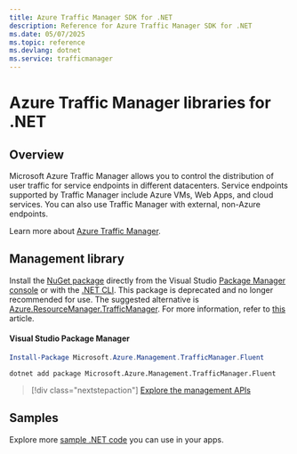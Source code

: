 ```yaml
---
title: Azure Traffic Manager SDK for .NET
description: Reference for Azure Traffic Manager SDK for .NET
ms.date: 05/07/2025
ms.topic: reference
ms.devlang: dotnet
ms.service: trafficmanager
---
```

# Azure Traffic Manager libraries for .NET

## Overview

Microsoft Azure Traffic Manager allows you to control the distribution of user traffic for service endpoints in different datacenters. Service endpoints supported by Traffic Manager include Azure VMs, Web Apps, and cloud services. You can also use Traffic Manager with external, non-Azure endpoints.

Learn more about [Azure Traffic Manager](/azure/traffic-manager/traffic-manager-overview).	

## Management library

Install the [NuGet package](https://www.nuget.org/packages/Microsoft.Azure.Management.TrafficManager.Fluent) directly from the Visual Studio [Package Manager console][PackageManager] or with the [.NET CLI][DotNetCLI]. This package is deprecated and no longer recommended for use.  The suggested alternative is [Azure.ResourceManager.TrafficManager](https://www.nuget.org/packages/Azure.ResourceManager.TrafficManager/). For more information, refer to [this](https://learn.microsoft.com/dotnet/api/overview/azure/resourcemanager.trafficmanager-readme?view=azure-dotnet) article.

#### Visual Studio Package Manager

```powershell
Install-Package Microsoft.Azure.Management.TrafficManager.Fluent
```

```dotnetcli
dotnet add package Microsoft.Azure.Management.TrafficManager.Fluent
```

> [!div class="nextstepaction"]
> [Explore the management APIs](/dotnet/api/overview/azure/trafficmanager/management)

## Samples

Explore more [sample .NET code](https://azure.microsoft.com/resources/samples/?platform=dotnet) you can use in your apps.

[PackageManager]: https://docs.microsoft.com/nuget/tools/package-manager-console
[DotNetCLI]: https://docs.microsoft.com/dotnet/core/tools/dotnet-add-package
